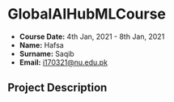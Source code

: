 # GlobalAIHubMLCourse


-  **Course Date:** 4th Jan, 2021 - 8th Jan, 2021
-  **Name:**  Hafsa
-  **Surname:** Saqib
-  **Email:** i170321@nu.edu.pk

## Project Description
